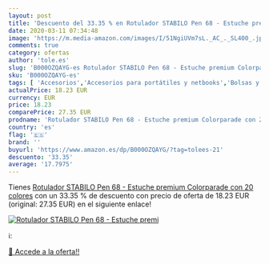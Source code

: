 ```yaml
---
layout: post
title: 'Descuento del 33.35 % en Rotulador STABILO Pen 68 - Estuche premi'
date: 2020-03-11 07:34:48
image: 'https://m.media-amazon.com/images/I/51NgiUVm7sL._AC_._SL400_.jpg'
comments: true
category: ofertas
author: 'tole.es'
slug: 'B000OZQAYG-es Rotulador STABILO Pen 68 - Estuche premium Colorparade con...'
sku: 'B000OZQAYG-es'
tags: [ 'Accesorios','Accesorios para portátiles y netbooks','Bolsas y fundas para portátiles y netbooks','Bolígrafos, lápices y útiles de escritura','Equipaje','Informática','Mochilas','Mochilas para portátiles y netbooks','Mochilas tipo casual','Oficina y papelería','Rotuladores permanentes','Rotuladores y subrayadores','rotulador','stabilo', ]
actualPrice: 18.23 EUR
currency: EUR
price: 18.23
comparePrice: 27.35 EUR
prodname: 'Rotulador STABILO Pen 68 - Estuche premium Colorparade con 20 colores'
country: 'es'
flag: '🇪🇸'
brand: ''
buyurl: 'https://www.amazon.es/dp/B000OZQAYG/?tag=tolees-21'
descuento: '33.35'
average: '17.7975'
---
```


Tienes [Rotulador STABILO Pen 68 - Estuche premium Colorparade con 20 colores](https://www.amazon.es/dp/B000OZQAYG/?tag=tolees-21) con un 33.35 % de descuento con precio de oferta de 18.23 EUR (original: 27.35 EUR) en el siguiente enlace!

[![Rotulador STABILO Pen 68 - Estuche premi](https://m.media-amazon.com/images/I/51NgiUVm7sL._AC_._SL400_.jpg)](https://www.amazon.es/dp/B000OZQAYG/?tag=tolees-21)

ℹ️:


[🛒 Accede a la oferta!!](https://www.amazon.es/dp/B000OZQAYG/?tag=tolees-21)
